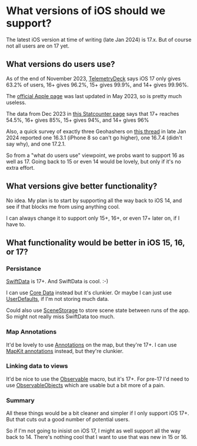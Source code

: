 # What versions of iOS should we support?

The latest iOS version at time of writing (late Jan 2024) is 17.x.
But of course not all users are on 17 yet.

## What versions do users use?

As of the end of November 2023,
[TelemetryDeck](https://telemetrydeck.com/blog/ios-market-share-13-23/) says iOS 17 only gives 63.2% of users, 16+ gives 96.2%, 15+ gives 99.9%, and 14+ gives 99.96%.

The [official Apple page](https://developer.apple.com/support/app-store/)
was last updated in May 2023, so is pretty much useless.

The data from Dec 2023 in [this Statcounter page](https://gs.statcounter.com/os-version-market-share/ios/mobile-tablet/worldwide)
says that 17+ reaches 54.5%, 16+ gives 85%, 15+ gives 94%, and 14+ gives 96%

Also, a quick survey of exactly three Geohashers on
[this thread](https://discord.com/channels/742785009202626640/1200076111191752858)
in late Jan 2024 reported one 16.3.1 (iPhone 8 so can't go higher), one 16.7.4 (didn't say why), and one 17.2.1.

So from a "what do users use" viewpoint, we probs want to support 16 as well as 17. Going back to 15 or even 14 would be lovely, but only if it's no extra effort.

## What versions give better functionality?

No idea. My plan is to start by supporting all the way back to iOS 14,
and see if that blocks me from using anything cool.

I can always change it to support only 15+, 16+, or even 17+ later on, if I have to.

## What functionality would be better in iOS 15, 16, or 17?

### Persistance

[SwiftData](https://developer.apple.com/documentation/swiftdata) is 17+. And SwiftData is cool. :-)

I can use [Core Data](https://developer.apple.com/documentation/coredata) instead but it's clunkier.
Or maybe I can just use [UserDefaults](https://developer.apple.com/documentation/foundation/userdefaults/),
if I'm not storing much data.

Could also use [SceneStorage](https://developer.apple.com/documentation/swiftui/scenestorage) to store scene state between runs of the app. So might not really miss SwiftData too much.

### Map Annotations

It'd be lovely to use [Annotations](https://developer.apple.com/documentation/mapkit/annotation) on the map, but they're 17+. I can use [MapKit annotations](https://developer.apple.com/documentation/mapkit/mapkit_for_appkit_and_uikit/mapkit_annotations) instead,
but they're clunkier.

### Linking data to views

It'd be nice to use the [Observable](https://developer.apple.com/documentation/Observation/Observable()) macro, but it's 17+.
For pre-17 I'd need to use [ObservableObjects](https://developer.apple.com/documentation/Combine/ObservableObject) which are usable 
but a bit more of a pain.

### Summary

All these things would be a bit cleaner and simpler if I only support
iOS 17+. But that cuts out a good number of potential users.

So if I'm not going to inisist on iOS 17, I might as well support all the way back to 14. There's nothing cool that I want to use that was new in 15 or 16.
